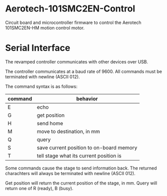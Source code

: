 # Aerotech-101SMC2EN-Control

Circuit board and microcontroller firmware to control the Aerotech 101SMC2EN-HM motion control motor.

# Serial Interface

The revamped controller communicates with other devices over USB.

The controller communicates at a baud rate of 9600.
All commands must be terminated with newline (ASCII 012).

The command syntax is as follows:

| command         | behavior                                 |
|-----------------|------------------------------------------|
| E <some chars>  | echo                                     |
| G               | get position                             |
| H               | send home                                |
| M <destination> | move to destination, in mm               |
| Q               | query                                    |
| S               | save current position to on-board memory |
| T <position>    | tell stage what its current position is  |

Some commands cause the stage to send information back.
The returned charachters will always be terminated with newline (ASCII 012).

Get position will return the current position of the stage, in mm.
Query will return one of R (ready), B (busy).

